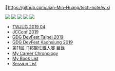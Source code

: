 📔https://github.com/Jian-Min-Huang/tech-note/wiki

[![](https://github.com/Jian-Min-Huang/tech-note/blob/master/img/github-32.png)](https://github.com/Jian-Min-Huang)
[![](https://github.com/Jian-Min-Huang/tech-note/blob/master/img/linkedin-32.png)](https://tw.linkedin.com/in/jian-min-huang-14731410b)
[![](https://github.com/Jian-Min-Huang/tech-note/blob/master/img/twitter-32.png)](https://twitter.com/JianMin_V_Huang)
[![](https://github.com/Jian-Min-Huang/tech-note/blob/master/img/note-32.png)](https://github.com/Jian-Min-Huang/tech-note/wiki)
[![](https://github.com/Jian-Min-Huang/tech-note/blob/master/img/blog-32.png)](https://github.com/Jian-Min-Huang/tech-note/blob/master/README.md)

* [TWJUG 2019 04](https://github.com/Jian-Min-Huang/tech-note/wiki/TWJUG-2019-04)
* [JCConf 2019](https://github.com/Jian-Min-Huang/tech-note/wiki/JCConf-2019)
* [GDG DevFest Taipei 2019](https://github.com/Jian-Min-Huang/tech-note/wiki/GDG-DevFest-Taipei-2019)
* [GDG DevFest Kaohsiung 2019](https://github.com/Jian-Min-Huang/tech-note/wiki/GDG-DevFest-Kaohsiung-2019)
* [第11屆 IT邦幫忙鐵人賽 目錄](https://github.com/Jian-Min-Huang/tech-note/wiki/%E7%AC%AC11%E5%B1%86-IT%E9%82%A6%E5%B9%AB%E5%BF%99%E9%90%B5%E4%BA%BA%E8%B3%BD-%E7%9B%AE%E9%8C%84)
* [My Career Chronology](https://github.com/Jian-Min-Huang/tech-note/wiki/My-Career-Chronology)
* [My Book List](https://github.com/Jian-Min-Huang/tech-note/wiki/My-Book-List)
* [Session List](https://github.com/Jian-Min-Huang/tech-note/wiki/Session-List)
